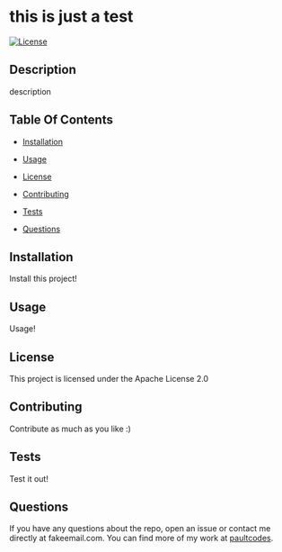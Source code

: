 # this is just a test 

  [![License](https://img.shields.io/badge/License-Apache_2.0-blue.svg)](https://opensource.org/licenses/Apache-2.0)
  ## Description
  description

  ## Table Of Contents

  * [Installation](#installation)

  * [Usage](#usage)

  * [License](#license)

  * [Contributing](#contributing)

  * [Tests](#test)

  * [Questions](#questions)

  

  ## Installation <a name="installation"></a>
  Install this project!

  ## Usage <a name="usage"></a>
  Usage!

  ## License <a name="license"></a>

  This project is licensed under the Apache License 2.0

  ## Contributing <a name="contributing"></a>
  Contribute as much as you like :)

  ## Tests <a name="test"></a>
  Test it out!

  ## Questions <a id="#questions"></a>

  If you have any questions about the repo, open an issue or contact me directly at fakeemail.com. You can find more of my work at [paultcodes](https://github.com/Paultcodes?tab=repositories).

